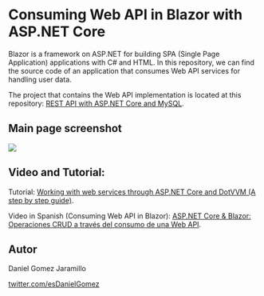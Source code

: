 # Consuming Web API in Blazor with ASP.NET Core

Blazor is a framework on ASP.NET for building SPA (Single Page Application) applications with C# and HTML. In this repository, we can find the source code of an application that consumes Web API services for handling user data.

The project that contains the Web API implementation is located at this repository: [REST API with ASP.NET Core and MySQL](https://github.com/esdanielgomez/ASP.NET_WebAPI).

## Main page screenshot 

![](https://i.ibb.co/C5CKWrY/App.png)

## Video and Tutorial:

Tutorial: [Working with web services through ASP.NET Core and DotVVM (A step by step guide)](https://dev.to/dotvvm/working-with-web-services-through-asp-net-core-and-dotvvm-a-step-by-step-guide-2le).

Video in Spanish (Consuming Web API in Blazor): [ASP.NET Core & Blazor: Operaciones CRUD a través del consumo de una Web API](https://youtu.be/hYJSgtIjytc).

## Autor

Daniel Gomez Jaramillo

[twitter.com/esDanielGomez](https://twitter.com/esDanielGomez)
